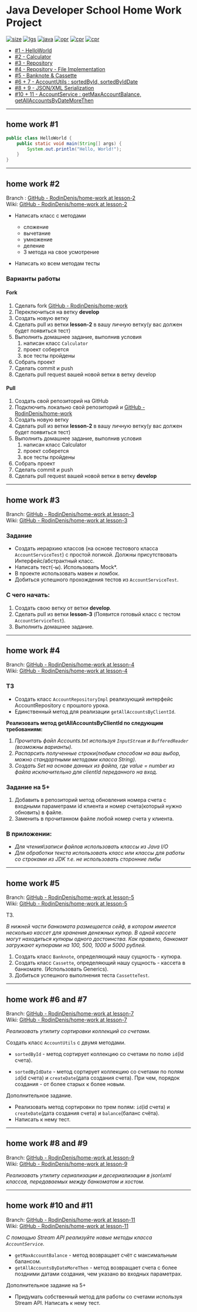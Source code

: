 # Java Developer School Home Work Project

[![size](https://img.shields.io/github/repo-size/MaxKonduryan/JDS-home-work)](https://github.com/MaxKonduryan/JDS-home-work)
[![lgs](https://img.shields.io/github/languages/top/MaxKonduryan/JDS-home-work)](https://github.com/MaxKonduryan/JDS-home-work)
[![java](https://img.shields.io/badge/java-1.8-blue.svg)](https://github.com/MaxKonduryan/JDS-home-work)
[![opr](https://img.shields.io/github/issues-pr-raw/MaxKonduryan/JDS-home-work?color=red)](https://github.com/MaxKonduryan/JDS-home-work/pulls)
[![cpr](https://img.shields.io/github/issues-pr-closed-raw/MaxKonduryan/JDS-home-work?color=blue)](https://github.com/MaxKonduryan/JDS-home-work/pulls)
[![cpr](https://img.shields.io/github/checks-status/MaxKonduryan/JDS-home-work/dev?color=blue)](https://github.com/MaxKonduryan/JDS-home-work/pulls)

* [#1 - HelloWorld](#home-work-1)
* [#2 - Calculator](#home-work-2)
* [#3 - Repository](#home-work-3)
* [#4 - Repository - File Implementation](#home-work-4)
* [#5 - Banknote & Cassette](#home-work-5)
* [#6 + 7 - AccountUtils : sortedById, sortedByIdDate](#home-work-6-and-7)
* [#8 + 9 - JSON/XML Serialization](#home-work-8-and-9)
* [#10 + 11 - AccountService : getMaxAccountBalance, getAllAccountsByDateMoreThen](#home-work-10-and-11)

---

## home work #1
```java
public class HelloWorld {
    public static void main(String[] args) {
        System.out.println("Hello, World!");
    }
}
```
---

## home work #2

Branch : [GitHub - RodinDenis/home-work at lesson-2](https://github.com/RodinDenis/home-work/tree/lesson-2) \
Wiki: [GitHub - RodinDenis/home-work at lesson-2](https://github.com/RodinDenis/home-work/wiki/%D0%A3%D1%80%D0%BE%D0%BA-2.)

* Написать класс с методами
    * сложение
    * вычетание
    * умножение
    * деление

    + 3 метода на свое усмотрение
* Написать ко всем методам тесты

### Варианты работы

#### Fork

1. Сделать fork [GitHub - RodinDenis/home-work](https://github.com/RodinDenis/home-work)
2. Переключиться на ветку **develop**
3. Создать новую ветку
4. Сделать pull из ветки **lesson-2** в вашу личную ветку(у вас должен будет появиться тест)
5. Выполнить домашнее задание, выполнив условия
    1. написан класс `Calculator`
    2. проект соберется
    3. все тесты пройдены
6. Собрать проект
7. Сделать commit и push
8. Сделать pull request вашей новой ветки в ветку develop

#### Pull

1. Создать свой репозиторий на GitHub
2. Подключить локально свой репозиторий и [GitHub - RodinDenis/home-work](https://github.com/RodinDenis/home-work)
3. Создать новую ветку
4. Сделать pull из ветки **lesson-2** в вашу личную ветку(у вас должен будет появиться тест)
5. Выполнить домашнее задание, выполнив условия
    1. написан класс Calculator
    2. проект соберется
    3. все тесты пройдены
6. Собрать проект
7. Сделать commit и push
8. Сделать pull request вашей новой ветки в ветку **develop**

---

## home work #3

Branch: [GitHub - RodinDenis/home-work at lesson-3](https://github.com/RodinDenis/home-work/tree/lesson-3) \
Wiki: [GitHub - RodinDenis/home-work at lesson-3](https://github.com/RodinDenis/home-work/wiki/%D0%A3%D1%80%D0%BE%D0%BA-3.)

### Задание

* Создать иерархию классов (на основе тестового класса `AccountServiceTest`) с простой логикой. Должны присутствовать
  Интерфейс/абстрактный класс.
* Написать тест(-ы). Использовать Mock*.
* В проекте использовать мавен и ломбок.
* Добиться успешного прохождения тестов из `AccountServiceTest`.

### С чего начать:

1. Создать свою ветку от ветки **develop**.
2. Сделать pull из ветки **lesson-3** (Появится готовый класс с тестом `AccountServiceTest`).
3. Выполнить домашнее задание.

---

## home work #4

Branch: [GitHub - RodinDenis/home-work at lesson-4](https://github.com/RodinDenis/home-work/tree/lesson-4) \
Wiki: [GitHub - RodinDenis/home-work at lesson-4](https://github.com/RodinDenis/home-work/wiki/%D0%A3%D1%80%D0%BE%D0%BA-4.)

### ТЗ

* Создать класс `AccountRepositoryImpl` реализующий интерфейс AccountRepository с прошлого урока.
* Единственный метод для реализации `getAllAccountsByClientId`.

**Реализовать метод getAllAccountsByClientId по следующим требованиям:**

1. _Прочитать файл Accounts.txt используя `InputStream` и `BufferedReader` (возможны варианты)._
2. _Распарсить полученные строки(любым способом на ваш выбор, можно стандартными методами класса String)._
3. _Создать Set на основе данных из файла, где value = number из файла исключительно для clientId переданного на вход._

### Задание на 5+

1. Добавить в репозиторий метод обновления номера счета с входными параметрами id клиента и номер счета(который нужно
   обновить) в файле.
2. Заменить в прочитанном файле любой номер счета у клиента.

### В приложении:

* _Для чтения\записи файлов использовать классы из Java I/O_
* _Для обработки текста использовать класс или классы для работы со строками из JDK т.е. не использовать сторонние либы_

---

## home work #5

Branch: [GitHub - RodinDenis/home-work at lesson-5](https://github.com/RodinDenis/home-work/tree/lesson-5) \
Wiki: [GitHub - RodinDenis/home-work at lesson-5](https://github.com/RodinDenis/home-work/wiki/%D0%A3%D1%80%D0%BE%D0%BA-5.)

ТЗ.

_В нижней части банкомата размещается сейф, в котором имеется несколько кассет для хранения денежных купюр. В одной
кассете могут находиться купюры одного достоинства. Как правило, банкомат загружают купюрами на 100, 500, 1000 и 5000
рублей._

1. Создать класс `Banknote`, определяющий нашу сущность - купюра.
2. Создать класс `Cassette`, определяющий нашу сущность - кассета в банкомате. (Использовать Generics).
3. Добиться успешного выполнения теста `CassetteTest`.

---

## home work #6 and #7

Branch: [GitHub - RodinDenis/home-work at lesson-7](https://github.com/RodinDenis/home-work/tree/lesson-7) \
Wiki: [GitHub - RodinDenis/home-work at lesson-7](https://github.com/RodinDenis/home-work/wiki/%D0%A3%D1%80%D0%BE%D0%BA-7.)

_Реализовать утилиту сортировки коллекций со счетами._

Создать класс `AccountUtils` с двумя методами.

* `sortedById` - метод сортирует коллекцию со счетами по полю `id`(id счета).

* `sortedByIdDate` - метод сортирует коллекцию со счетами по полям `id`(id счета) и `createDate`(дата создания счета).
  При чем, порядок создания - от более старых к более новым.

Дополнительное задание.

* Реализовать метод сортировки по трем полям: `id`(id счета) и `createDate`(дата создания счета) и `balance`(баланс
  счёта).
* Написать к нему тест.

---

## home work #8 and #9

Branch: [GitHub - RodinDenis/home-work at lesson-9](https://github.com/RodinDenis/home-work/tree/lesson-9) \
Wiki: [GitHub - RodinDenis/home-work at lesson-9](https://github.com/RodinDenis/home-work/wiki/%D0%A3%D1%80%D0%BE%D0%BA-9.)

_Реализовать утилиту сериализации и десериализации в json\xml классов, передаваемых между банкоматом и хостом._

---

## home work #10 and #11

Branch: [GitHub - RodinDenis/home-work at lesson-11](https://github.com/RodinDenis/home-work/tree/lesson-11) \
Wiki: [GitHub - RodinDenis/home-work at lesson-11](https://github.com/RodinDenis/home-work/wiki/%D0%A3%D1%80%D0%BE%D0%BA-11.)

_С помощью Stream API реализуйте новые методы класса `AccountService`._

* `getMaxAccountBalance` - метод возвращает счёт с максимальным балансом.
* `getAllAccountsByDateMoreThen` - метод возвращает счета с более поздними датами создания, чем указано во входных
  параметрах.

Дополнительное задание на 5+

* Придумать собственный метод для работы со счетами используя Stream API. Написать к нему тест.